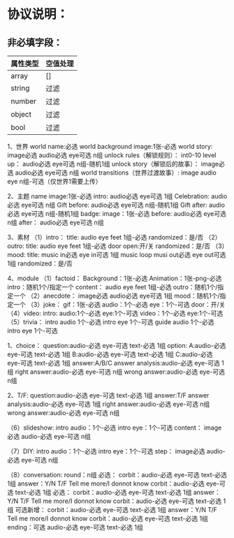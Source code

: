 # 协议说明：

## 非必填字段：

| 属性类型 | 空值处理 |
|--------|---------|
|  array   |   []    |
|  string  |   过滤   |
|  number  |   过滤   |
|  object  |   过滤   |
|  bool    |   过滤   |



1、世界
world name:必选
world background image:1张-必选
world story:
   image必选 audio必选 eye可选 n组
unlock rules（解锁规则）：  int0-10
level up：
   audio必选 eye可选  n组-随机1组
unlock story（解锁后的故事）：
   image必选 audio必选 eye可选 n组
world transitions（世界过渡故事）:
   image audio eye n组-可选（仅世界1需要上传）
   
2、主题
name
image:1张-必选
intro:
  audio必选 eye可选 1组
Celebration:
  audio必选 eye可选 n组
Gift before:
  audio必选 eye可选 n组-随机1组
Gift after:
  audio必选 eye可选 n组-随机1组
badge:
  image：1张-必选
  before:
     audio必选 eye可选 n组
  after：
     audio必选 eye可选 n组

3、素材
（1）intro：
title:
audio eye feet 1组-必选
randomized：是/否
（2）outro:
title:
audio eye feet 1组-必选
door open:开/关
randomized：是/否
（3）mood:
title:
music in必选   eye in可选  1组
music loop
musi out必选   eye out可选  1组
randomized：是/否
 
4、module
（1）factoid：
Background：1张-必选
Animation：1张-png-必选
intro：随机1个/指定一个
content：
    audio eye feet 1组-必选
outro：随机1个/指定一个
（2）anecdote：
image必选 audio必选 eye可选   1组
mood：随机1个/指定一个
（3）joke：
gif：1张-必选
audio：1个-必选
eye：1个-可选
door：开/关
（4）video:
intro:
    audio:1个-必选 eye:1个-可选
video：1个-必选 eye:1个-可选
（5）trivia：
intro audio 1个-必选  intro eye 1个-可选
guide audio 1个-必选  intro eye 1个-可选

1、choice：
  question:audio-必选  eye-可选  text-必选   1组
  option:
    A:audio-必选  eye-可选 text-必选 1组
    B:audio-必选  eye-可选 text-必选 1组
    C:audio-必选  eye-可选 text-必选 1组
  answer:A/B/C
  answer analysis:audio-必选  eye-可选  1组
  right answer:audio-必选  eye-可选  n组
  wrong answer:audio-必选  eye-可选  n组
  
2、T/F:
  question:audio-必选  eye-可选  text-必选   1组
  answer:T/F
  answer analysis:audio-必选  eye-可选  1组
  right answer:audio-必选  eye-可选  n组
  wrong answer:audio-必选  eye-可选  n组
  
（6）slideshow:
intro audio：1个-必选
intro eye：1个-可选
content：
  image必选 audio-必选 eye-可选  n组

（7）DIY:
intro audio：1个-必选
intro eye：1个-可选
step：
  image必选 audio-必选 eye-可选  n组
  
（8）conversation:
round：n组
  必选：
  corbit：audio-必选  eye-可选 text-必选 1组
  answer：Y/N  T/F  Tell me more/I donnot know
  corbit：audio-必选  eye-可选 text-必选 1组
  必选：
  corbit：audio-必选  eye-可选 text-必选 1组
  answer：Y/N  T/F  Tell me more/I donnot know
  corbit：audio-必选  eye-可选 text-必选 1组
  可选新增：
  corbit：audio-必选  eye-可选 text-必选 1组
  answer：Y/N  T/F  Tell me more/I donnot know
  corbit：audio-必选  eye-可选 text-必选 1组
ending：可选
  audio-必选  eye-可选 text-必选 1组



